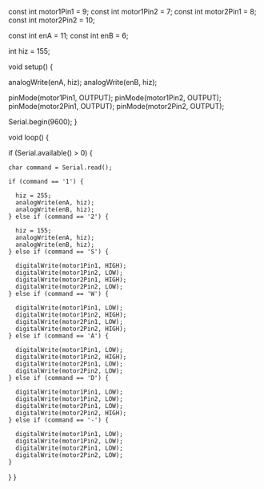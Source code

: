 const int motor1Pin1 = 9;
const int motor1Pin2 = 7;
const int motor2Pin1 = 8;
const int motor2Pin2 = 10;

const int enA = 11;
const int enB = 6;

int hiz = 155;

void setup() {

  analogWrite(enA, hiz);
  analogWrite(enB, hiz);

  pinMode(motor1Pin1, OUTPUT);
  pinMode(motor1Pin2, OUTPUT);
  pinMode(motor2Pin1, OUTPUT);
  pinMode(motor2Pin2, OUTPUT);

  Serial.begin(9600);
}

void loop() {

  if (Serial.available() > 0) {

    char command = Serial.read();

    if (command == '1') {

      hiz = 255;
      analogWrite(enA, hiz);
      analogWrite(enB, hiz);
    } else if (command == '2') {

      hiz = 155;
      analogWrite(enA, hiz);
      analogWrite(enB, hiz);
    } else if (command == 'S') {

      digitalWrite(motor1Pin1, HIGH);
      digitalWrite(motor1Pin2, LOW);
      digitalWrite(motor2Pin1, HIGH);
      digitalWrite(motor2Pin2, LOW);
    } else if (command == 'W') {

      digitalWrite(motor1Pin1, LOW);
      digitalWrite(motor1Pin2, HIGH);
      digitalWrite(motor2Pin1, LOW);
      digitalWrite(motor2Pin2, HIGH);
    } else if (command == 'A') {

      digitalWrite(motor1Pin1, LOW);
      digitalWrite(motor1Pin2, HIGH);
      digitalWrite(motor2Pin1, LOW);
      digitalWrite(motor2Pin2, LOW);
    } else if (command == 'D') {

      digitalWrite(motor1Pin1, LOW);
      digitalWrite(motor1Pin2, LOW);
      digitalWrite(motor2Pin1, LOW);
      digitalWrite(motor2Pin2, HIGH);
    } else if (command == '-') {

      digitalWrite(motor1Pin1, LOW);
      digitalWrite(motor1Pin2, LOW);
      digitalWrite(motor2Pin1, LOW);
      digitalWrite(motor2Pin2, LOW);
    }
  }
}

